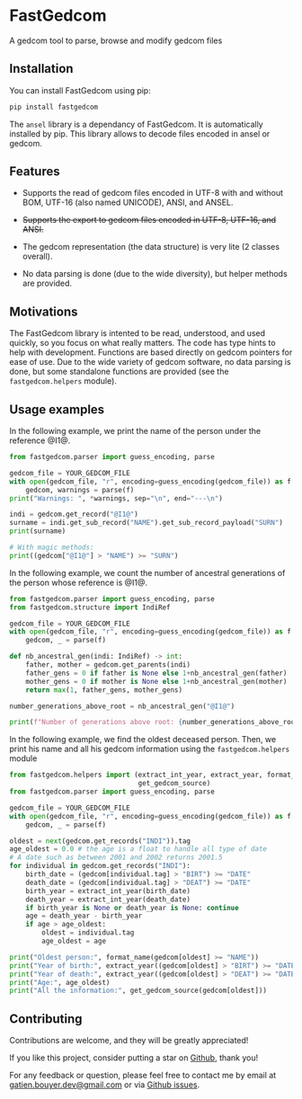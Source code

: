 # FastGedcom

A gedcom tool to parse, browse and modify gedcom files


## Installation
You can install FastGedcom using pip:
```bash
pip install fastgedcom
```

The `ansel` library is a dependancy of FastGedcom. It is automatically installed by pip. This library allows to decode files encoded in ansel or gedcom.


## Features

- Supports the read of gedcom files encoded in UTF-8 with and without BOM, UTF-16 (also named UNICODE), ANSI, and ANSEL.
- ~~Supports the export to gedcom files encoded in UTF-8, UTF-16, and ANSI.~~

- The gedcom representation (the data structure) is very lite (2 classes overall).
- No data parsing is done (due to the wide diversity), but helper methods are provided.


## Motivations

The FastGedcom library is intented to be read, understood, and used quickly, so you focus on what really matters. The code has type hints to help with development. Functions are based directly on gedcom pointers for ease of use. Due to the wide variety of gedcom software, no data parsing is done, but some standalone functions are provided (see the `fastgedcom.helpers` module).


## Usage examples

In the following example, we print the name of the person under the reference @I1@.
```python
from fastgedcom.parser import guess_encoding, parse

gedcom_file = YOUR_GEDCOM_FILE
with open(gedcom_file, "r", encoding=guess_encoding(gedcom_file)) as f:
	gedcom, warnings = parse(f)
print("Warnings: ", *warnings, sep="\n", end="---\n")

indi = gedcom.get_record("@I1@")
surname = indi.get_sub_record("NAME").get_sub_record_payload("SURN")
print(surname)

# With magic methods:
print((gedcom["@I1@"] > "NAME") >= "SURN")
```

In the following example, we count the number of ancestral generations of the person whose reference is @I1@.
```python
from fastgedcom.parser import guess_encoding, parse
from fastgedcom.structure import IndiRef

gedcom_file = YOUR_GEDCOM_FILE
with open(gedcom_file, "r", encoding=guess_encoding(gedcom_file)) as f:
	gedcom, _ = parse(f)

def nb_ancestral_gen(indi: IndiRef) -> int:
	father, mother = gedcom.get_parents(indi)
	father_gens = 0 if father is None else 1+nb_ancestral_gen(father)
	mother_gens = 0 if mother is None else 1+nb_ancestral_gen(mother)
	return max(1, father_gens, mother_gens)

number_generations_above_root = nb_ancestral_gen("@I1@")

print(f"Number of generations above root: {number_generations_above_root}")
```

In the following example, we find the oldest deceased person. Then, we print his name and all his gedcom information using the `fastgedcom.helpers` module
```python
from fastgedcom.helpers import (extract_int_year, extract_year, format_name,
                                get_gedcom_source)
from fastgedcom.parser import guess_encoding, parse

gedcom_file = YOUR_GEDCOM_FILE
with open(gedcom_file, "r", encoding=guess_encoding(gedcom_file)) as f:
	gedcom, _ = parse(f)

oldest = next(gedcom.get_records("INDI")).tag
age_oldest = 0.0 # the age is a float to handle all type of date
# A date such as between 2001 and 2002 returns 2001.5
for individual in gedcom.get_records("INDI"):
	birth_date = (gedcom[individual.tag] > "BIRT") >= "DATE"
	death_date = (gedcom[individual.tag] > "DEAT") >= "DATE"
	birth_year = extract_int_year(birth_date)
	death_year = extract_int_year(death_date)
	if birth_year is None or death_year is None: continue
	age = death_year - birth_year
	if age > age_oldest:
		oldest = individual.tag
		age_oldest = age

print("Oldest person:", format_name(gedcom[oldest] >= "NAME"))
print("Year of birth:", extract_year((gedcom[oldest] > "BIRT") >= "DATE"))
print("Year of death:", extract_year((gedcom[oldest] > "DEAT") >= "DATE"))
print("Age:", age_oldest)
print("All the information:", get_gedcom_source(gedcom[oldest]))
```


## Contributing

Contributions are welcome, and they will be greatly appreciated!

If you like this project, consider putting a star on [Github](https://github.com/GatienBouyer/fastgedcom), thank you!

For any feedback or question, please feel free to contact me by email at gatien.bouyer.dev@gmail.com or via [Github issues](https://github.com/GatienBouyer/fastgedcom/issues).

